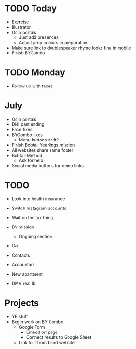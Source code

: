 # TODO Today
* Exercise
* Illustrator
* Odin portals
    * Just add presences
    * Adjust prop colours in preparation
* Make sure link to doublespeaker rhyme looks fine in mobile
* Finish BYCombo

# TODO Monday
* Follow up with taxes

# July
* Odin portals
* Didi past ending
* Face fixes
* BYCombo fixes
    * Menu buttons shift?
* Finish Bobtail Yearlings mission
* All websites share same footer
* Bobtail Method
    * Ask for help
* Social media buttons for demo links

# TODO
* Look into health insurance
* Switch Instagram accounts
* Wait on the tax thing
* BY mission
    * Ongoing section

* Car
* Contacts
* Accountant
* New apartment
* DMV real ID

# Projects
* YB stuff
* Begin work on BY Combo
    * Google Form
        * Embed on page
        * Connect results to Google Sheet
    * Link to it from band website